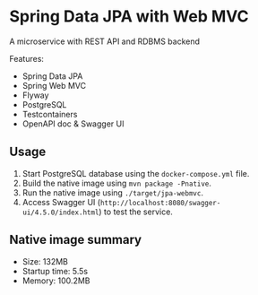 # Spring Data JPA with Web MVC

A microservice with REST API and RDBMS backend

Features:

* Spring Data JPA
* Spring Web MVC
* Flyway
* PostgreSQL
* Testcontainers
* OpenAPI doc & Swagger UI

## Usage

1. Start PostgreSQL database using the `docker-compose.yml` file.
2. Build the native image using `mvn package -Pnative`.
3. Run the native image using `./target/jpa-webmvc`.
4. Access Swagger UI (`http://localhost:8080/swagger-ui/4.5.0/index.html`) to test the service.

## Native image summary

* Size: 132MB
* Startup time: 5.5s
* Memory: 100.2MB 